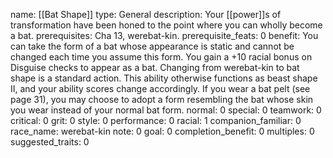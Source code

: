 name: [[Bat Shape]]
type: General
description: Your [[power]]s of transformation have been honed to the point where you can wholly become a bat.
prerequisites: Cha 13, werebat-kin.
prerequisite_feats: 0
benefit: You can take the form of a bat whose appearance is static and cannot be changed each time you assume this form. You gain a +10 racial bonus on Disguise checks to appear as a bat. Changing from werebat-kin to bat shape is a standard action. This ability otherwise functions as beast shape II, and your ability scores change accordingly. If you wear a bat pelt (see page 31), you may choose to adopt a form resembling the bat whose skin you wear instead of your normal bat form.
normal: 0
special: 0
teamwork: 0
critical: 0
grit: 0
style: 0
performance: 0
racial: 1
companion_familiar: 0
race_name: werebat-kin
note: 0
goal: 0
completion_benefit: 0
multiples: 0
suggested_traits: 0
